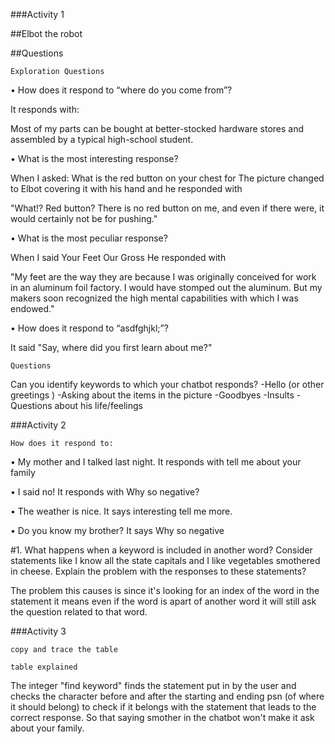 ###Activity 1

##Elbot the robot

##Questions

`Exploration Questions`

• How does it respond to “where do you come from”? 

It responds with:

Most of my parts can be bought at better-stocked hardware stores and assembled by a typical high-school student. 

• What is the most interesting response? 

When I asked: What is the red button on your chest for
The picture changed to Elbot covering it with his hand and he responded with

"What!? Red button? There is no red button on me, and even if there were, it would certainly not be for pushing." 

• What is the most peculiar response? 

When I said Your Feet Our Gross
He responded with

"My feet are the way they are because I was originally conceived for work in an aluminum foil factory. I would have stomped out the aluminum. But my makers soon recognized the high mental capabilities with which I was endowed."

• How does it respond to “asdfghjkl;”? 

It said "Say, where did you first learn about me?"

`Questions`

Can you identify keywords to which your chatbot responds? 
 -Hello (or other greetings )
 -Asking about the items in the picture
 -Goodbyes
 -Insults
 -Questions about his life/feelings

 ###Activity 2

 `How does it respond to:`

• My mother and I talked last night. 
It responds with tell me about your family

• I said no!
It responds with Why so negative?

• The weather is nice.
It says interesting tell me more.

• Do you know my brother? 
It says Why so negative

#1. What happens when a keyword is included in another word? Consider statements like I know all the state capitals and I like vegetables smothered in cheese. Explain the problem with the responses to these statements?

The problem this causes is since it's looking for an index of the word in the statement it means even if the word is apart of another word it will still ask the question related to that word.

###Activity 3

`copy and trace the table`

`table explained`

The integer "find keyword" finds the statement put in by the user and checks the character before and after the starting and ending psn (of where it should belong) to check if it belongs with the statement that leads to the correct response. So that saying smother in the chatbot won't make it ask about your family.






